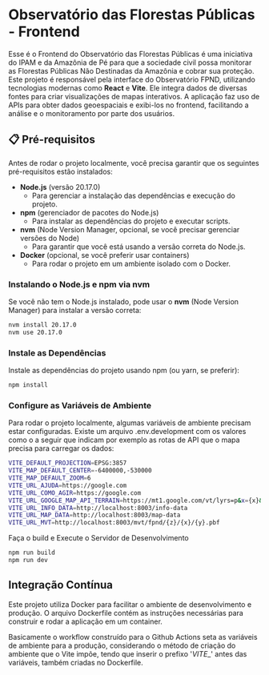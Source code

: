 # Observatório das Florestas Públicas - Frontend

Esse é o Frontend do Observatório das Florestas Públicas é uma iniciativa do IPAM e da Amazônia de Pé para que a sociedade civil possa monitorar as Florestas Públicas Não Destinadas da Amazônia e cobrar sua proteção. Este projeto é responsável pela interface do Observatório FPND, utilizando tecnologias modernas como **React** e **Vite**. Ele integra dados de diversas fontes para criar visualizações de mapas interativos. A aplicação faz uso de APIs para obter dados geoespaciais e exibi-los no frontend, facilitando a análise e o monitoramento por parte dos usuários.

## 📋 Pré-requisitos

Antes de rodar o projeto localmente, você precisa garantir que os seguintes pré-requisitos estão instalados:

- **Node.js** (versão 20.17.0)
  - Para gerenciar a instalação das dependências e execução do projeto.
- **npm** (gerenciador de pacotes do Node.js)
  - Para instalar as dependências do projeto e executar scripts.
- **nvm** (Node Version Manager, opcional, se você precisar gerenciar versões do Node)
  - Para garantir que você está usando a versão correta do Node.js.
- **Docker** (opcional, se você preferir usar containers)
  - Para rodar o projeto em um ambiente isolado com o Docker.

### Instalando o Node.js e npm via nvm

Se você não tem o Node.js instalado, pode usar o **nvm** (Node Version Manager) para instalar a versão correta:

```bash
nvm install 20.17.0
nvm use 20.17.0
```

### Instale as Dependências

Instale as dependências do projeto usando npm (ou yarn, se preferir):
```bash
npm install
```

### Configure as Variáveis de Ambiente

Para rodar o projeto localmente, algumas variáveis de ambiente precisam estar configuradas. Existe um arquivo .env.development com os valores como o a seguir que indicam por exemplo as rotas de API que o mapa precisa para carregar os dados:
```bash
VITE_DEFAULT_PROJECTION=EPSG:3857
VITE_MAP_DEFAULT_CENTER=-6400000,-530000
VITE_MAP_DEFAULT_ZOOM=6
VITE_URL_AJUDA=https://google.com
VITE_URL_COMO_AGIR=https://google.com
VITE_URL_GOOGLE_MAP_API_TERRAIN=https://mt1.google.com/vt/lyrs=p&x={x}&y={y}&z={z}
VITE_URL_INFO_DATA=http://localhost:8003/info-data
VITE_URL_MAP_DATA=http://localhost:8003/map-data
VITE_URL_MVT=http://localhost:8003/mvt/fpnd/{z}/{x}/{y}.pbf
```

Faça o build e Execute o Servidor de Desenvolvimento
```bash
npm run build
npm run dev
```

## Integração Contínua

Este projeto utiliza Docker para facilitar o ambiente de desenvolvimento e produção. O arquivo Dockerfile contém as instruções necessárias para construir e rodar a aplicação em um container.

Basicamente o workflow construído para o Github Actions seta as variáveis de ambiente para a produção, considerando o método de criação do ambiente que o Vite impõe, tendo que inserir o prefixo '_VITE__' antes das variáveis, também criadas no Dockerfile.
